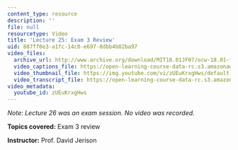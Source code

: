 ```yaml
---
content_type: resource
description: ''
file: null
resourcetype: Video
title: 'Lecture 25: Exam 3 Review'
uid: 887ff0e3-a1fc-14c0-e697-8dbb4b02ba97
video_files:
  archive_url: http://www.archive.org/download/MIT18.01JF07/ocw-18.01-f07-lec25_300k.mp4
  video_captions_file: https://open-learning-course-data-rc.s3.amazonaws.com/18-01-single-variable-calculus-fall-2006/ca1d534473a65beab9c7e13dadc440dc_zUEuKrxgHws.vtt
  video_thumbnail_file: https://img.youtube.com/vi/zUEuKrxgHws/default.jpg
  video_transcript_file: https://open-learning-course-data-rc.s3.amazonaws.com/18-01-single-variable-calculus-fall-2006/b5266921918dc8555a4c9a74829db65b_zUEuKrxgHws.pdf
video_metadata:
  youtube_id: zUEuKrxgHws
---
```


_Note: Lecture 26 was an exam session. No video was recorded._

**Topics covered:** Exam 3 review

**Instructor:** Prof. David Jerison